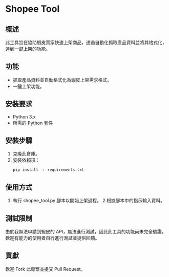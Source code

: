 # Shopee Tool

## 概述
此工具旨在協助蝦皮賣家快速上架商品，透過自動化抓取產品資料並將其格式化，達到一鍵上架的功能。

## 功能
- 抓取產品資料並自動格式化為蝦皮上架需求格式。
- 一鍵上架功能。

## 安裝要求
- Python 3.x
- 所需的 Python 套件

## 安裝步驟
1. 克隆此倉庫。
2. 安裝依賴項：
   ```bash
   pip install -r requirements.txt
## 使用方式
1. 執行 shopee_tool.py 腳本以開始上架過程。
2.根據腳本中的指示輸入資料。

## 測試限制
由於我無法申請到蝦皮的 API，無法進行測試，因此此工具的功能尚未完全驗證，歡迎有能力的使用者自行進行測試並提供回饋。

## 貢獻
歡迎 Fork 此專案並提交 Pull Request。
